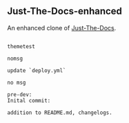 ## Just-The-Docs-enhanced

An enhanced clone of [Just-The-Docs](https://github.com/just-the-docs/just-the-docs).

```

themetest

nomsg
```

```
update `deploy.yml`

no msg
```

```
pre-dev:
Inital commit:

addition to README.md, changelogs.
```